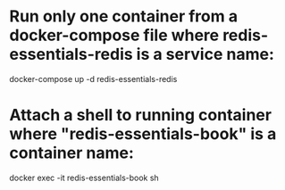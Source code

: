 # Run only one container from a docker-compose file where redis-essentials-redis is a service name:

docker-compose up -d redis-essentials-redis

# Attach a shell to running container where "redis-essentials-book" is a container name:

docker exec -it redis-essentials-book sh
